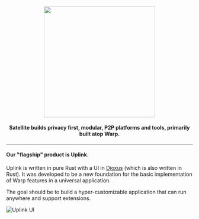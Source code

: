  <h4 align="center"><img src="https://satellite.im/images/logo.webp" width=300 /></h4>
 <h4 align="center">Satellite builds privacy first, modular, P2P platforms and tools, primarily built atop Warp.</h4>


---

<h4>Our "flagship" product is Uplink.</h4>

Uplink is written in pure Rust with a UI in [Dioxus](https://github.com/DioxusLabs) (which is also written in Rust). It was developed to be a new foundation for the basic implementation of Warp features in a universal application.

The goal should be to build a hyper-customizable application that can run anywhere and support extensions.

![Uplink UI](https://i.imgur.com/X4AGeLz.png)
